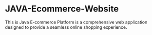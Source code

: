 # JAVA-Ecommerce-Website
This is Java E-commerce Platform is a comprehensive web application designed to provide a seamless online shopping experience. 
